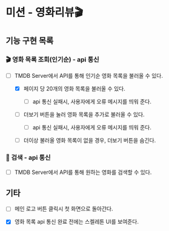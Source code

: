 # 미션 - 영화리뷰🎬

## 기능 구현 목록

### 🎬 영화 목록 조회(인기순) - api 통신

- [ ] TMDB Server에서 API를 통해 인기순 영화 목록을 불러올 수 있다.

  - [x] 페이지 당 20개의 영화 목록을 불러올 수 있다.

    - [ ] api 통신 실패시, 사용자에게 오류 메시지를 띄워 준다.

  - [ ] 더보기 버튼을 눌러 영화 목록을 추가로 불러올 수 있다.

    - [ ] api 통신 실패시, 사용자에게 오류 메시지를 띄워 준다.

  - [ ] 더이상 불러올 영화 목록이 없을 경우, 더보기 버튼을 숨긴다.

### 🔎 검색 - api 통신

- [ ] TMDB Server에서 API를 통해 원하는 영화를 검색할 수 있다.

## 기타

- [ ] 메인 로고 버튼 클릭시 첫 화면으로 돌아간다.

- [x] 영화 목록 api 통신 완료 전에는 스켈레톤 UI를 보여준다.
